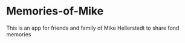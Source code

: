 # Memories-of-Mike

This is an app for friends and family of Mike Hellerstedt to share fond memories
